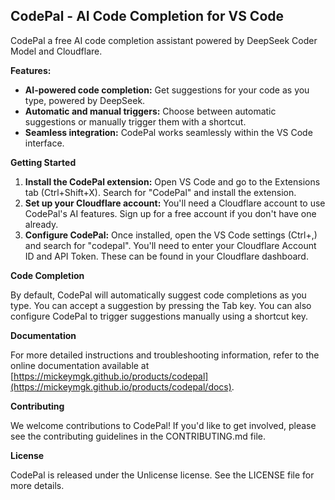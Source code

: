 ## CodePal - AI Code Completion for VS Code

CodePal a free AI code completion assistant powered by DeepSeek Coder Model and Cloudflare.

**Features:**

- **AI-powered code completion:** Get suggestions for your code as you type, powered by DeepSeek.
- **Automatic and manual triggers:** Choose between automatic suggestions or manually trigger them with a shortcut.
- **Seamless integration:** CodePal works seamlessly within the VS Code interface.

**Getting Started**

1. **Install the CodePal extension:** Open VS Code and go to the Extensions tab (Ctrl+Shift+X). Search for "CodePal" and install the extension.
2. **Set up your Cloudflare account:** You'll need a Cloudflare account to use CodePal's AI features. Sign up for a free account if you don't have one already.
3. **Configure CodePal:** Once installed, open the VS Code settings (Ctrl+,) and search for "codepal". You'll need to enter your Cloudflare Account ID and API Token. These can be found in your Cloudflare dashboard.

**Code Completion**

By default, CodePal will automatically suggest code completions as you type. You can accept a suggestion by pressing the Tab key. You can also configure CodePal to trigger suggestions manually using a shortcut key.

**Documentation**

For more detailed instructions and troubleshooting information, refer to the online documentation available at [https://mickeymgk.github.io/products/codepal](https://mickeymgk.github.io/products/codepal/docs).

**Contributing**

We welcome contributions to CodePal! If you'd like to get involved, please see the contributing guidelines in the CONTRIBUTING.md file.

**License**

CodePal is released under the Unlicense license. See the LICENSE file for more details.
